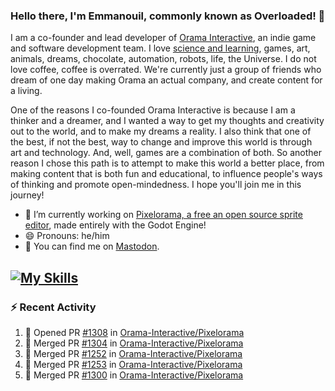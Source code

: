 ### Hello there, I'm Emmanouil, commonly known as Overloaded! 👋
I am a co-founder and lead developer of [Orama Interactive](https://www.oramainteractive.com/), an indie game and software development team. I love [science and learning](https://github.com/OverloadedOrama/KnowledgeBase), games, art, animals, dreams, chocolate, automation, robots, life, the Universe. I do not love coffee, coffee is overrated. We're currently just a group of friends who dream of one day making Orama an actual company, and create content for a living.

One of the reasons I co-founded Orama Interactive is because I am a thinker and a dreamer, and I wanted a way to get my thoughts and creativity out to the world, and to make my dreams a reality. I also think that one of the best, if not the best, way to change and improve this world is through art and technology. And, well, games are a combination of both. So another reason I chose this path is to attempt to make this world a better place, from making content that is both fun and educational, to influence people's ways of thinking and promote open-mindedness. I hope you'll join me in this journey!

- 🔭 I’m currently working on [Pixelorama, a free an open source sprite editor](https://github.com/Orama-Interactive/Pixelorama), made entirely with the Godot Engine!
- 😄 Pronouns: he/him
- 🐘 You can find me on <a rel="me" href="https://mastodon.social/@Overloaded">Mastodon</a>.

[![My Skills](https://skillicons.dev/icons?i=godot,py,cpp,cs,git,linux,html)](https://skillicons.dev)
---

### :zap: Recent Activity

<!--START_SECTION:activity-->
1. 💪 Opened PR [#1308](https://github.com/Orama-Interactive/Pixelorama/pull/1308) in [Orama-Interactive/Pixelorama](https://github.com/Orama-Interactive/Pixelorama)
2. 🎉 Merged PR [#1304](https://github.com/Orama-Interactive/Pixelorama/pull/1304) in [Orama-Interactive/Pixelorama](https://github.com/Orama-Interactive/Pixelorama)
3. 🎉 Merged PR [#1252](https://github.com/Orama-Interactive/Pixelorama/pull/1252) in [Orama-Interactive/Pixelorama](https://github.com/Orama-Interactive/Pixelorama)
4. 🎉 Merged PR [#1253](https://github.com/Orama-Interactive/Pixelorama/pull/1253) in [Orama-Interactive/Pixelorama](https://github.com/Orama-Interactive/Pixelorama)
5. 🎉 Merged PR [#1300](https://github.com/Orama-Interactive/Pixelorama/pull/1300) in [Orama-Interactive/Pixelorama](https://github.com/Orama-Interactive/Pixelorama)
<!--END_SECTION:activity-->

<!--
**OverloadedOrama/OverloadedOrama** is a ✨ _special_ ✨ repository because its `README.md` (this file) appears on your GitHub profile.

Here are some ideas to get you started:

- 👯 I’m looking to collaborate on ...
- 🤔 I’m looking for help with ...
- 💬 Ask me about ...
- 📫 How to reach me: ...
- ⚡ Fun fact: ...
-->

